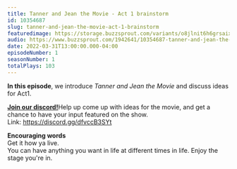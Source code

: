 ```yaml
---
title: Tanner and Jean the Movie - Act 1 brainstorm
id: 10354687
slug: tanner-and-jean-the-movie-act-1-brainstorm
featuredimage: https://storage.buzzsprout.com/variants/o8jlnit6h6grsaix3s6v6cr4dlbq/60854458c4d1acdf4e1c2f79c4137142d85d78e379bdafbd69bd34c85f5819ad.jpg
audio: https://www.buzzsprout.com/1942641/10354687-tanner-and-jean-the-movie-act-1-brainstorm.mp3
date: 2022-03-31T13:00:00.000-04:00
episodeNumber: 1
seasonNumber: 1
totalPlays: 103
---
```

**In this episode**, we introduce _Tanner and Jean the Movie_ and discuss ideas for Act1.  
  
[**Join our discord!**](https://discord.gg/dfvccB3SYt)Help up come up with ideas for the movie, and get a chance to have your input featured on the show.  
Link: <https://discord.gg/dfvccB3SYt>

**Encouraging words**  
Get it how ya live.  
You can have anything you want in life at different times in life. Enjoy the stage you're in.